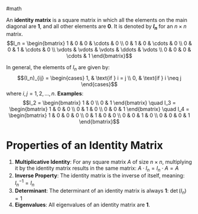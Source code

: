 #math 

An **identity matrix** is a square matrix in which all the elements on the main diagonal are **1**, and all other elements are **0**. It is denoted by **$I_n$** for an $n×n$ matrix.
$$I_n = \begin{bmatrix} 1 & 0 & 0 & \cdots & 0 \\ 0 & 1 & 0 & \cdots & 0 \\ 0 & 0 & 1 & \cdots & 0 \\ \vdots & \vdots & \vdots & \ddots & \vdots \\ 0 & 0 & 0 & \cdots & 1 \end{bmatrix}$$

In general, the elements of $I_n$ are given by:
$$(I_n)_{ij} = \begin{cases} 1, & \text{if } i = j \\ 0, & \text{if } i \neq j \end{cases}$$
where $i, j = 1, 2, \dots, n$.
**Examples**:
$$I_2 = \begin{bmatrix} 1 & 0 \\ 0 & 1 \end{bmatrix} \quad I_3 = \begin{bmatrix} 1 & 0 & 0 \\ 0 & 1 & 0 \\ 0 & 0 & 1 \end{bmatrix} \quad I_4 = \begin{bmatrix} 1 & 0 & 0 & 0 \\ 0 & 1 & 0 & 0 \\ 0 & 0 & 1 & 0 \\ 0 & 0 & 0 & 1 \end{bmatrix}$$
# **Properties of an Identity Matrix**
1. **Multiplicative Identity**: For any square matrix $A$ of size $n×n$, multiplying it by the identity matrix results in the same matrix:
    $A \cdot I_n = I_n \cdot A = A$
2. **Inverse Property**: The identity matrix is the inverse of itself, meaning:
    $I_n^{-1} = I_n$
3. **Determinant**: The determinant of an identity matrix is always **1**:
    $\det(I_n) = 1$
4. **Eigenvalues**: All eigenvalues of an identity matrix are **1**.